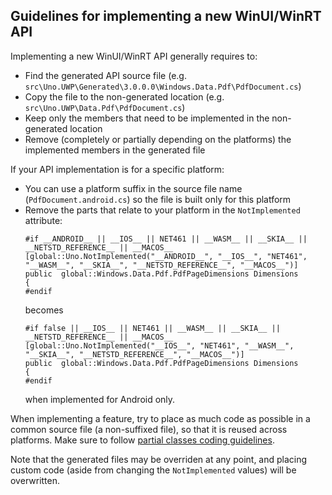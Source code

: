 ## Guidelines for implementing a new WinUI/WinRT API

Implementing a new WinUI/WinRT API generally requires to:
- Find the generated API source file (e.g. `src\Uno.UWP\Generated\3.0.0.0\Windows.Data.Pdf\PdfDocument.cs`)
- Copy the file to the non-generated location (e.g. `src\Uno.UWP\Data.Pdf\PdfDocument.cs`)
- Keep only the members that need to be implemented in the non-generated location
- Remove (completely or partially depending on the platforms) the implemented members in the generated file

If your API implementation is for a specific platform:
- You can use a platform suffix in the source file name (`PdfDocument.android.cs`) so the file is built only for this platform
- Remove the parts that relate to your platform in the `NotImplemented` attribute:
    ```
    #if __ANDROID__ || __IOS__ || NET461 || __WASM__ || __SKIA__ || __NETSTD_REFERENCE__ || __MACOS__
	[global::Uno.NotImplemented("__ANDROID__", "__IOS__", "NET461", "__WASM__", "__SKIA__", "__NETSTD_REFERENCE__", "__MACOS__")]
	public  global::Windows.Data.Pdf.PdfPageDimensions Dimensions
	{
	#endif
    ```
    becomes
    ```
    #if false || __IOS__ || NET461 || __WASM__ || __SKIA__ || __NETSTD_REFERENCE__ || __MACOS__
	[global::Uno.NotImplemented("__IOS__", "NET461", "__WASM__", "__SKIA__", "__NETSTD_REFERENCE__", "__MACOS__")]
	public  global::Windows.Data.Pdf.PdfPageDimensions Dimensions
	{
	#endif
    ```
    when implemented for Android only.

When implementing a feature, try to place as much code as possible in a common source file (a non-suffixed file), so that it is reused across platforms. Make sure to follow [partial classes coding guidelines](code-style.md).

Note that the generated files may be overriden at any point, and placing custom code (aside from changing the `NotImplemented` values) will be overwritten.
